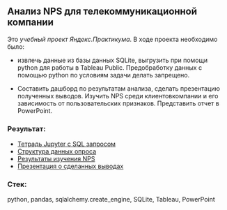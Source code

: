## Анализ NPS для телекоммуникационной компании

Это *учебный проект Яндекс.Практикума*. В ходе проекта необходимо было:
* извлечь данные из базы данных SQLite, выгрузить при помощи python для работы в Tableau Public. Предобработку данных с помощью python по условиям задачи делать запрещено.

* Составить дашборд по результатам анализа, сделать презентацию полученных выводов.
Изучить NPS среди клиентовкомпании и его зависимость от пользовательских признаков. Представить отчет в PowerPoint.

### Результат:
* [Тетрадь Jupyter с SQL запросом](https://github.com/Sofya-Z/Sofya-Z/blob/main/My-DA-portfolio/NPS-for-telecom/NPS_for_telecom_report.ipynb)
* [Структура данных опроса](https://public.tableau.com/app/profile/sofya4724/viz/Datastructure_16572198908430/datastructure?publish=yes)
* [Результаты изучения NPS](https://public.tableau.com/app/profile/sofya4724/viz/NPSdynamics/dynamicsNPS?publish=yes)
* [Презентация о сделанных выводах](https://github.com/Sofya-Z/Sofya-Z/blob/9ab7e0cb01faf3b2475cabd8b299e5a683bb0334/My-DA-portfolio/NPS-for-telecom/NPS_for_telecom_zimina.pdf)

### Стек:
python, pandas, sqlalchemy.create_engine, SQLite, Tableau, PowerPoint

